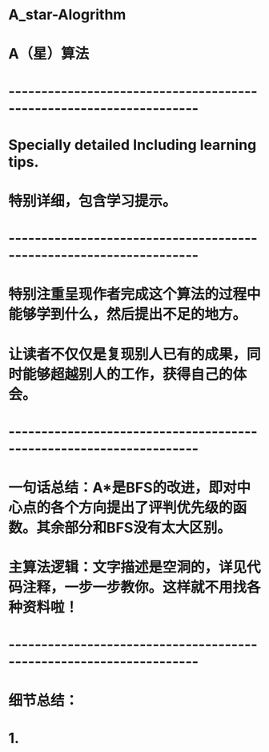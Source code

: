 # A_star-Alogrithm
# A（星）算法
# -------------------------------------------------------------------
# Specially detailed Including learning tips.
# 特别详细，包含学习提示。
# -------------------------------------------------------------------
# 
# 特别注重呈现作者完成这个算法的过程中能够学到什么，然后提出不足的地方。
# 让读者不仅仅是复现别人已有的成果，同时能够超越别人的工作，获得自己的体会。
# -------------------------------------------------------------------
# 
# 一句话总结：A*是BFS的改进，即对中心点的各个方向提出了评判优先级的函数。其余部分和BFS没有太大区别。
# 主算法逻辑：文字描述是空洞的，详见代码注释，一步一步教你。这样就不用找各种资料啦！
# -------------------------------------------------------------------
# 细节总结：
# 1. 




